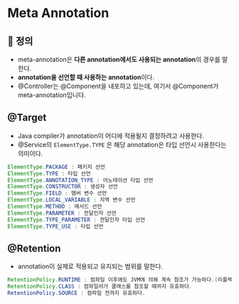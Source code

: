 # Meta Annotation

## 📌 정의

+ meta-annotation은 **다른 annotation에서도 사용되는 annotation**의 경우를 말한다.
+ **annotation을 선언할 때 사용하는 annotation**이다.
+ @Controller는 @Component을 내포하고 있는데, 여기서 @Component가 meta-annotation입니다.



## @Target

+ Java compiler가 annotation이 어디에 적용될지 결정하려고 사용한다.
+ @Service의 `ElementType.TYPE` 은 해당 annotation은 타입 선언시 사용한다는 의미이다.

``` java
ElementType.PACKAGE : 패키지 선언
ElementType.TYPE : 타입 선언
ElementType.ANNOTATION_TYPE : 어노테이션 타입 선언
ElementType.CONSTRUCTOR : 생성자 선언
ElementType.FIELD : 멤버 변수 선언
ElementType.LOCAL_VARIABLE : 지역 변수 선언
ElementType.METHOD : 메서드 선언
ElementType.PARAMETER : 전달인자 선언
ElementType.TYPE_PARAMETER : 전달인자 타입 선언
ElementType.TYPE_USE : 타입 선언
```



## @Retention

+ annotation이 실제로 적용되고 유지되는 범위를 말한다.

```java
RetentionPolicy.RUNTIME : 컴파일 이후에도 JVM에 의해 계속 참조가 가능하다.(리플렉션, 로깅에 주로 사용)
RetentionPolicy.CLASS : 컴파일러가 클래스를 참조할 때까지 유효하다.
RetentionPolicy.SOURCE : 컴파일 전까지 유효하다.
```


